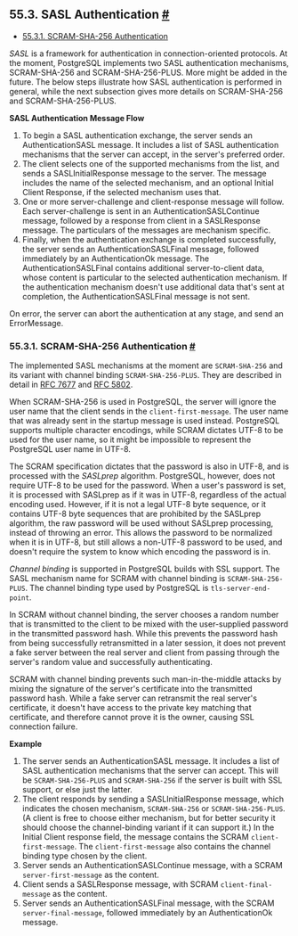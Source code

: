 ## 55.3. SASL Authentication [#](#SASL-AUTHENTICATION)

* [55.3.1. SCRAM-SHA-256 Authentication](sasl-authentication.html#SASL-SCRAM-SHA-256)

*SASL* is a framework for authentication in connection-oriented protocols. At the moment, PostgreSQL implements two SASL authentication mechanisms, SCRAM-SHA-256 and SCRAM-SHA-256-PLUS. More might be added in the future. The below steps illustrate how SASL authentication is performed in general, while the next subsection gives more details on SCRAM-SHA-256 and SCRAM-SHA-256-PLUS.

**SASL Authentication Message Flow**

1. To begin a SASL authentication exchange, the server sends an AuthenticationSASL message. It includes a list of SASL authentication mechanisms that the server can accept, in the server's preferred order.
2. The client selects one of the supported mechanisms from the list, and sends a SASLInitialResponse message to the server. The message includes the name of the selected mechanism, and an optional Initial Client Response, if the selected mechanism uses that.
3. One or more server-challenge and client-response message will follow. Each server-challenge is sent in an AuthenticationSASLContinue message, followed by a response from client in a SASLResponse message. The particulars of the messages are mechanism specific.
4. Finally, when the authentication exchange is completed successfully, the server sends an AuthenticationSASLFinal message, followed immediately by an AuthenticationOk message. The AuthenticationSASLFinal contains additional server-to-client data, whose content is particular to the selected authentication mechanism. If the authentication mechanism doesn't use additional data that's sent at completion, the AuthenticationSASLFinal message is not sent.

On error, the server can abort the authentication at any stage, and send an ErrorMessage.

### 55.3.1. SCRAM-SHA-256 Authentication [#](#SASL-SCRAM-SHA-256)

The implemented SASL mechanisms at the moment are `SCRAM-SHA-256` and its variant with channel binding `SCRAM-SHA-256-PLUS`. They are described in detail in [RFC 7677](https://tools.ietf.org/html/rfc7677) and [RFC 5802](https://tools.ietf.org/html/rfc5802).

When SCRAM-SHA-256 is used in PostgreSQL, the server will ignore the user name that the client sends in the `client-first-message`. The user name that was already sent in the startup message is used instead. PostgreSQL supports multiple character encodings, while SCRAM dictates UTF-8 to be used for the user name, so it might be impossible to represent the PostgreSQL user name in UTF-8.

The SCRAM specification dictates that the password is also in UTF-8, and is processed with the *SASLprep* algorithm. PostgreSQL, however, does not require UTF-8 to be used for the password. When a user's password is set, it is processed with SASLprep as if it was in UTF-8, regardless of the actual encoding used. However, if it is not a legal UTF-8 byte sequence, or it contains UTF-8 byte sequences that are prohibited by the SASLprep algorithm, the raw password will be used without SASLprep processing, instead of throwing an error. This allows the password to be normalized when it is in UTF-8, but still allows a non-UTF-8 password to be used, and doesn't require the system to know which encoding the password is in.

*Channel binding* is supported in PostgreSQL builds with SSL support. The SASL mechanism name for SCRAM with channel binding is `SCRAM-SHA-256-PLUS`. The channel binding type used by PostgreSQL is `tls-server-end-point`.

In SCRAM without channel binding, the server chooses a random number that is transmitted to the client to be mixed with the user-supplied password in the transmitted password hash. While this prevents the password hash from being successfully retransmitted in a later session, it does not prevent a fake server between the real server and client from passing through the server's random value and successfully authenticating.

SCRAM with channel binding prevents such man-in-the-middle attacks by mixing the signature of the server's certificate into the transmitted password hash. While a fake server can retransmit the real server's certificate, it doesn't have access to the private key matching that certificate, and therefore cannot prove it is the owner, causing SSL connection failure.

**Example**

1. The server sends an AuthenticationSASL message. It includes a list of SASL authentication mechanisms that the server can accept. This will be `SCRAM-SHA-256-PLUS` and `SCRAM-SHA-256` if the server is built with SSL support, or else just the latter.
2. The client responds by sending a SASLInitialResponse message, which indicates the chosen mechanism, `SCRAM-SHA-256` or `SCRAM-SHA-256-PLUS`. (A client is free to choose either mechanism, but for better security it should choose the channel-binding variant if it can support it.) In the Initial Client response field, the message contains the SCRAM `client-first-message`. The `client-first-message` also contains the channel binding type chosen by the client.
3. Server sends an AuthenticationSASLContinue message, with a SCRAM `server-first-message` as the content.
4. Client sends a SASLResponse message, with SCRAM `client-final-message` as the content.
5. Server sends an AuthenticationSASLFinal message, with the SCRAM `server-final-message`, followed immediately by an AuthenticationOk message.